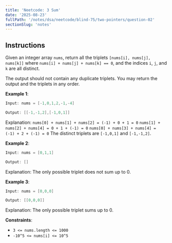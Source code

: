 ```yaml
---
title: 'Neetcode: 3 Sum'
date: '2025-08-23'
fullPath: '/notes/dsa/neetcode/blind-75/two-pointers/question-02'
sectionSlug: 'notes'
---
```


## Instructions

Given an integer array `nums`, return all the triplets `[nums[i], nums[j], nums[k]]` where `nums[i] + nums[j] + nums[k] == 0`, and the indices `i`, `j`, and `k` are all distinct.

The output should not contain any duplicate triplets. You may return the output and the triplets in any order.

**Example 1**:

```java
Input: nums = [-1,0,1,2,-1,-4]

Output: [[-1,-1,2],[-1,0,1]]
```

Explanation:
`nums[0] + nums[1] + nums[2] = (-1) + 0 + 1 = 0`
`nums[1] + nums[2] + nums[4] = 0 + 1 + (-1) = 0`
`nums[0] + nums[3] + nums[4] = (-1) + 2 + (-1) = 0`
The distinct triplets are `[-1,0,1]` and `[-1,-1,2]`.

**Example 2**:

```java
Input: nums = [0,1,1]

Output: []
```

Explanation: The only possible triplet does not sum up to 0.

**Example 3**:

```java
Input: nums = [0,0,0]

Output: [[0,0,0]]
```

Explanation: The only possible triplet sums up to 0.

**Constraints**:

- `3 <= nums.length <= 1000`
- `-10^5 <= nums[i] <= 10^5`
